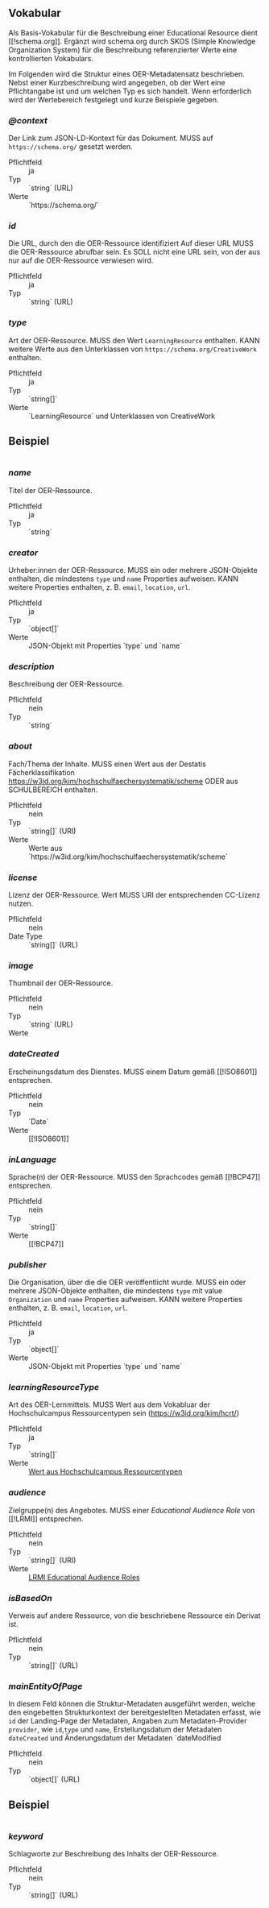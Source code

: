 ## Vokabular

Als Basis-Vokabular für die Beschreibung einer Educational Resource dient [[!schema.org]]. Ergänzt wird schema.org durch SKOS (Simple Knowledge Organization System) für die Beschreibung referenzierter Werte eine kontrollierten Vokabulars.

Im Folgenden wird die Struktur eines OER-Metadatensatz beschrieben. Nebst einer Kurzbeschreibung wird angegeben, ob der Wert eine Pflichtangabe ist und um welchen Typ es sich handelt. Wenn erforderlich wird der Wertebereich festgelegt und kurze Beispiele gegeben.

<section data-dfn-for="@context">

### <dfn>@context</dfn>

Der Link zum JSON-LD-Kontext für das Dokument. MUSS auf `https://schema.org/` gesetzt werden.

<dl>
    <dt>Pflichtfeld</dt>
    <dd>ja</dd>
    <dt>Typ</dt>
    <dd>`string` (URL)</dd>
    <dt>Werte</dt>
    <dd>`https://schema.org/`</dd>
</dl>

</section>

<section data-dfn-for="id">

### <dfn>id</dfn>

Die URL, durch den die OER-Ressource identifiziert Auf dieser URL MUSS die OER-Ressource abrufbar sein. Es SOLL nicht eine URL sein, von der aus nur auf die OER-Ressource verwiesen wird.

<dl>
    <dt>Pflichtfeld</dt>
    <dd>ja</dd>
    <dt>Typ</dt>
    <dd>`string` (URL)</dd>
</dl>

</section>

<section data-dfn-for="type">

### <dfn>type</dfn>

Art der OER-Ressource. MUSS den Wert `LearningResource` enthalten. KANN weitere Werte aus den Unterklassen von `https://schema.org/CreativeWork` enthalten.


<dl>
    <dt>Pflichtfeld</dt>
    <dd>ja</dd>
    <dt>Typ</dt>
    <dd>`string[]`</dd>
    <dt>Werte</dt>
    <dd>`LearningResource` und Unterklassen von CreativeWork</dd>
</dl>

<section id="type-example">
<h2>Beispiel</h2>
<pre class="example" data-include="draft/examples/valid/learningResourceType.json" data-include-format="text"></pre>
</section>

</section>

<section data-dfn-for="name">

### <dfn>name</dfn>

Titel der OER-Ressource.

<dl>
    <dt>Pflichtfeld</dt>
    <dd>ja</dd>
    <dt>Typ</dt>
    <dd>`string`</dd>
</dl>

</section>

<section data-dfn-for="creator">

### <dfn>creator</dfn>

Urheber:innen der OER-Ressource. MUSS ein oder mehrere JSON-Objekte enthalten, die mindestens `type` und `name` Properties aufweisen. KANN weitere Properties enthalten, z. B. `email`, `location`, `url`.

<dl>
    <dt>Pflichtfeld</dt>
    <dd>ja</dd>
    <dt>Typ</dd>
    <dd>`object[]`</dd>
    <dt>Werte</dt>
    <dd>JSON-Objekt mit Properties `type` und `name`</dd>
</dl>

</section>

<section data-dfn-for="description">

### <dfn>description</dfn>

Beschreibung der OER-Ressource.

<dl>
    <dt>Pflichtfeld</dt>
    <dd>nein</dd>
    <dt>Typ</dt>
    <dd>`string`</dd>
</dl>

</section>

<section data-dfn-for="about">

### <dfn>about</dfn>

Fach/Thema der Inhalte. MUSS einen Wert aus der Destatis Fächerklassifikation https://w3id.org/kim/hochschulfaechersystematik/scheme ODER aus SCHULBEREICH enthalten.

<dl>
    <dt>Pflichtfeld</dt>
    <dd>nein</dd>
    <dt>Typ</dt>
    <dd>`string[]` (URI)</dd>
    <dt>Werte</dt>
    <dd>Werte aus `https://w3id.org/kim/hochschulfaechersystematik/scheme`</dd>
</dl>

</section>

<section data-dfn-for="license">

### <dfn>license</dfn>

Lizenz der OER-Ressource. Wert MUSS URI der entsprechenden CC-Lizenz nutzen.

<dl>
    <dt>Pflichtfeld</dt>
    <dd>nein</dd>
    <dt>Date Type</dt>
    <dd>`string[]` (URL)</dd>
</dl>

</section>

<section data-dfn-for="image">

### <dfn>image</dfn>

Thumbnail der OER-Ressource.

<dl>
    <dt>Pflichtfeld</dt>
    <dd>nein</dd>
    <dt>Typ</dt>
    <dd>`string` (URL)</dd>
    <dt>Werte</dt>
    <dd></dd>
</dl>

</section>

<section data-dfn-for="dateCreated">

### <dfn>dateCreated</dfn>

Erscheinungsdatum des Dienstes. MUSS einem Datum gemäß [[!ISO8601]] entsprechen.

<dl>
    <dt>Pflichtfeld</dt>
    <dd>nein</dd>
    <dt>Typ</dt>
    <dd>`Date`</dd>
    <dt>Werte</dt>
    <dd>[[!ISO8601]]</dd>
</dl>

</section>

<section data-dfn-for="inLanguage">

### <dfn>inLanguage</dfn>

Sprache(n) der OER-Ressource. MUSS den Sprachcodes gemäß [[!BCP47]] entsprechen.

<dl>
    <dt>Pflichtfeld</dt>
    <dd>nein</dd>
    <dt>Typ</dt>
    <dd>`string[]`</dd>
    <dt>Werte</dt>
    <dd>[[!BCP47]]</dd>
</dl>

</section>

<section data-dfn-for="provider">

### <dfn>publisher</dfn>

Die Organisation, über die die OER veröffentlicht wurde. MUSS ein oder mehrere JSON-Objekte enthalten, die mindestens `type` mit value 	`Organization` und `name` Properties aufweisen.  KANN weitere Properties enthalten, z. B. `email`, `location`, `url`.

<dl>
    <dt>Pflichtfeld</dt>
    <dd>ja</dd>
    <dt>Typ</dd>
    <dd>`object[]`</dd>
    <dt>Werte</dt>
    <dd>JSON-Objekt mit Properties `type` und `name`</dd>
</dl>

</section>

<section data-dfn-for="learningResourceType">

### <dfn>learningResourceType</dfn>

Art des OER-Lernmittels. MUSS Wert aus dem Vokabluar der Hochschulcampus Ressourcentypen sein (https://w3id.org/kim/hcrt/)

<dl>
    <dt>Pflichtfeld</dt>
    <dd>ja</dd>
    <dt>Typ</dt>
    <dd>`string[]`</dd>
    <dt>Werte</dt>
    <dd><a href=" https://w3id.org/kim/hcrt/">Wert aus Hochschulcampus Ressourcentypen</a></dd>
</dl>

</section>

<section data-dfn-for="audience">

### <dfn>audience</dfn>

Zielgruppe(n) des Angebotes. MUSS einer *Educational Audience Role* von [[!LRMI]] entsprechen.

<dl>
    <dt>Pflichtfeld</dt>
    <dd>nein</dd>
    <dt>Typ</dt>
    <dd>`string[]` (URI)</dd>
    <dt>Werte</dt>
    <dd><a href="http://purl.org/dcx/lrmi-vocabs/educationalAudienceRole/">LRMI Educational Audience Roles</a></dd>
</dl>

</section>

<section data-dfn-for="isBasedOn">

### <dfn>isBasedOn</dfn>

Verweis auf andere Ressource, von die beschriebene Ressource ein Derivat ist.

<dl>
    <dt>Pflichtfeld</dt>
    <dd>nein</dd>
    <dt>Typ</dt>
    <dd>`string[]` (URL)</dd>
</dl>

</section>

<section data-dfn-for="mainEntityOfPage">

### <dfn>mainEntityOfPage</dfn>

In diesem Feld können die Struktur-Metadaten ausgeführt werden, welche den eingebetten Strukturkontext der bereitgestellten Metadaten erfasst, wie `id` der Landing-Page der Metadaten, Angaben zum Metadaten-Provider `provider`, wie `id`,`type` und `name`, Erstellungsdatum der Metadaten `dateCreated` und Änderungsdatum der Metadaten `dateModified

<dl>
    <dt>Pflichtfeld</dt>
    <dd>nein</dd>
    <dt>Typ</dt>
    <dd>`object[]` (URL)</dd>
</dl>

<section id="mainEntityOfPage-example">
<h2>Beispiel</h2>
<pre class="example" data-include="examples/valid/mainEntityOf.json" data-include-format="text"></pre>
</section>

</section>

<section data-dfn-for="keyword">

### <dfn>keyword</dfn>

Schlagworte zur Beschreibung des Inhalts der OER-Ressource.

<dl>
    <dt>Pflichtfeld</dt>
    <dd>nein</dd>
    <dt>Typ</dt>
    <dd>`string[]` (URL)</dd>
</dl>

</section>
